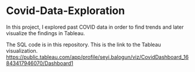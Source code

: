 # Covid-Data-Exploration
In this project, I explored past COVID data in order to find trends and later visualize the findings in Tableau.

The SQL code is in this repository. This is the link to the Tableau visualization. https://public.tableau.com/app/profile/seyi.balogun/viz/CovidDashboard_16843417946070/Dashboard1
